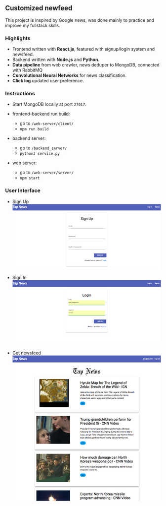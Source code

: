 ## Customized newfeed
This project is inspired by Google news, was done mainly to practice and improve my fullstack skills.

### Highlights
* Frontend written with **React.js**, featured with signup/login system and newsfeed.
* Backend written with **Node.js** and **Python**. 
* **Data pipeline** from web crawler, news deduper to MongoDB, connected with RabbitMQ
* **Convolutional Neural Networks** for news classification. 
* **Click log** updated user preference.

### Instructions

* Start MongoDB locally at port `27017`.

* frontend-backend run build: 
 	* go to `/web-server/client/`
	* `npm run build`

* backend server:
	* go to `/backend_server/`
	* `python3 service.py`

* web server:
	* go to `/web-server/server/`
	* `npm start`

### User Interface
* Sign Up
![fffefe](figs/signup.png)

* Sign In
![fffefe](figs/login.png)

* Get newsfeed
![fffefe](figs/newsfeed.png)